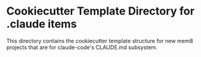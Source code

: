 # Cookiecutter Template Directory for .claude items

This directory contains the cookiecutter template structure for new mem8 projects that are for claude-code's CLAUDE.md subsystem.
